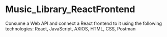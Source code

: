 # Music_Library_ReactFrontend
Consume a Web API and connect a React frontend to it using the following technologies: React, JavaScript, AXIOS, HTML, CSS, Postman
